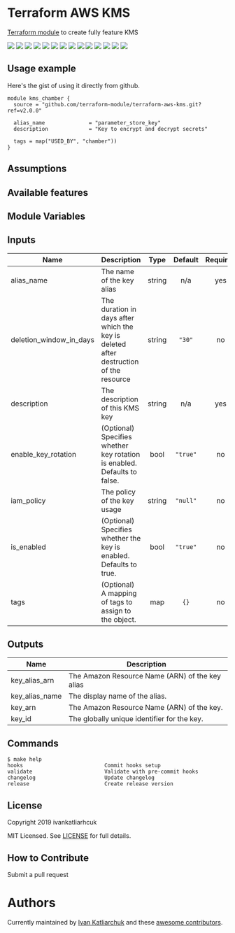 # Terraform AWS KMS

[Terraform module](https://www.terraform.io/docs/providers/aws/r/kms_key.html) to create fully feature KMS

[![](https://img.shields.io/github/license/terraform-module/terraform-aws-kms)](https://github.com/terraform-module/terraform-aws-kms)
![](https://img.shields.io/github/v/tag/terraform-module/terraform-aws-kms)
[![](https://img.shields.io/github/workflow/status/terraform-module/terraform-aws-kms/Validator/master)](https://github.com/terraform-module/terraform-aws-kms/actions?query=is%3Acompleted)
![](https://github.com/terraform-module/terraform-aws-kms/workflows/Validator/badge.svg)
![](https://github.com/terraform-module/terraform-aws-kms/workflows/Labeler/badge.svg)
![](https://img.shields.io/issues/github/terraform-module/terraform-aws-kms)
![](https://img.shields.io/github/issues/terraform-module/terraform-aws-kms)
![](https://img.shields.io/github/issues-closed/terraform-module/terraform-aws-kms)
[![](https://img.shields.io/github/languages/code-size/terraform-module/terraform-aws-kms)](https://github.com/terraform-module/terraform-aws-kms)
[![](https://img.shields.io/github/repo-size/terraform-module/terraform-aws-kms)](https://github.com/terraform-module/terraform-aws-kms)
![](https://img.shields.io/github/languages/top/terraform-module/terraform-aws-kms?color=green&logo=terraform&logoColor=blue)
![](https://img.shields.io/github/commit-activity/m/terraform-module/terraform-aws-kms)
![](https://img.shields.io/github/contributors/terraform-module/terraform-aws-kms)
![](https://img.shields.io/github/last-commit/terraform-module/terraform-aws-kms)

## Usage example

Here's the gist of using it directly from github.

```hcl
module kms_chamber {
  source = "github.com/terraform-module/terraform-aws-kms.git?ref=v2.0.0"

  alias_name              = "parameter_store_key"
  description             = "Key to encrypt and decrypt secrets"

  tags = map("USED_BY", "chamber"))
}
```

## Assumptions

## Available features

## Module Variables

<!-- BEGINNING OF PRE-COMMIT-TERRAFORM DOCS HOOK -->
## Inputs

| Name | Description | Type | Default | Required |
|------|-------------|:----:|:-----:|:-----:|
| alias\_name | The name of the key alias | string | n/a | yes |
| deletion\_window\_in\_days | The duration in days after which the key is deleted after destruction of the resource | string | `"30"` | no |
| description | The description of this KMS key | string | n/a | yes |
| enable\_key\_rotation | \(Optional\) Specifies whether key rotation is enabled. Defaults to false. | bool | `"true"` | no |
| iam\_policy | The policy of the key usage | string | `"null"` | no |
| is\_enabled | \(Optional\) Specifies whether the key is enabled. Defaults to true. | bool | `"true"` | no |
| tags | \(Optional\) A mapping of tags to assign to the object. | map | `{}` | no |

## Outputs

| Name | Description |
|------|-------------|
| key\_alias\_arn | The Amazon Resource Name \(ARN\) of the key alias |
| key\_alias\_name | The display name of the alias. |
| key\_arn | The Amazon Resource Name \(ARN\) of the key. |
| key\_id | The globally unique identifier for the key. |

<!-- END OF PRE-COMMIT-TERRAFORM DOCS HOOK -->

## Commands

<!-- START makefile-doc -->
```
$ make help 
hooks                          Commit hooks setup
validate                       Validate with pre-commit hooks
changelog                      Update changelog
release                        Create release version 
```
<!-- END makefile-doc -->


## License

Copyright 2019 ivankatliarhcuk

MIT Licensed. See [LICENSE](./LICENSE) for full details.

## How to Contribute

Submit a pull request

# Authors

Currently maintained by [Ivan Katliarchuk](https://github.com/ivankatliarchuk) and these [awesome contributors](https://github.com/terraform-module/terraform-aws-kms/graphs/contributors).